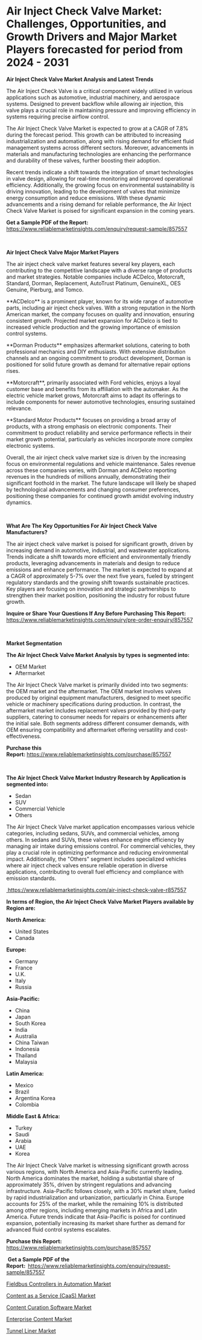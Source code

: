 <p><h1>Air Inject Check Valve Market: Challenges, Opportunities, and Growth Drivers and Major Market Players forecasted for period from 2024 - 2031</h1></p><p><strong>Air Inject Check Valve Market Analysis and Latest Trends</strong></p>
<p><p>The Air Inject Check Valve is a critical component widely utilized in various applications such as automotive, industrial machinery, and aerospace systems. Designed to prevent backflow while allowing air injection, this valve plays a crucial role in maintaining pressure and improving efficiency in systems requiring precise airflow control.</p><p>The Air Inject Check Valve Market is expected to grow at a CAGR of 7.8% during the forecast period. This growth can be attributed to increasing industrialization and automation, along with rising demand for efficient fluid management systems across different sectors. Moreover, advancements in materials and manufacturing technologies are enhancing the performance and durability of these valves, further boosting their adoption.</p><p>Recent trends indicate a shift towards the integration of smart technologies in valve design, allowing for real-time monitoring and improved operational efficiency. Additionally, the growing focus on environmental sustainability is driving innovation, leading to the development of valves that minimize energy consumption and reduce emissions. With these dynamic advancements and a rising demand for reliable performance, the Air Inject Check Valve Market is poised for significant expansion in the coming years.</p></p>
<p><strong>Get a Sample PDF of the Report:&nbsp;</strong> <a href="https://www.reliablemarketinsights.com/enquiry/request-sample/857557?utm_campaign=1775&utm_medium=2&utm_source=Github&utm_content=ia&utm_term=02112024&utm_id=air-inject-check-valve">https://www.reliablemarketinsights.com/enquiry/request-sample/857557</a></p>
<p>&nbsp;</p>
<p><strong>Air Inject Check Valve Major Market Players</strong></p>
<p><p>The air inject check valve market features several key players, each contributing to the competitive landscape with a diverse range of products and market strategies. Notable companies include ACDelco, Motorcraft, Standard, Dorman, Replacement, AutoTrust Platinum, GenuineXL, OES Genuine, Pierburg, and Tomco.</p><p>**ACDelco** is a prominent player, known for its wide range of automotive parts, including air inject check valves. With a strong reputation in the North American market, the company focuses on quality and innovation, ensuring consistent growth. Projected market expansion for ACDelco is tied to increased vehicle production and the growing importance of emission control systems.</p><p>**Dorman Products** emphasizes aftermarket solutions, catering to both professional mechanics and DIY enthusiasts. With extensive distribution channels and an ongoing commitment to product development, Dorman is positioned for solid future growth as demand for alternative repair options rises. </p><p>**Motorcraft**, primarily associated with Ford vehicles, enjoys a loyal customer base and benefits from its affiliation with the automaker. As the electric vehicle market grows, Motorcraft aims to adapt its offerings to include components for newer automotive technologies, ensuring sustained relevance.</p><p>**Standard Motor Products** focuses on providing a broad array of products, with a strong emphasis on electronic components. Their commitment to product reliability and service performance reflects in their market growth potential, particularly as vehicles incorporate more complex electronic systems.</p><p>Overall, the air inject check valve market size is driven by the increasing focus on environmental regulations and vehicle maintenance. Sales revenue across these companies varies, with Dorman and ACDelco reporting revenues in the hundreds of millions annually, demonstrating their significant foothold in the market. The future landscape will likely be shaped by technological advancements and changing consumer preferences, positioning these companies for continued growth amidst evolving industry dynamics.</p></p>
<p>&nbsp;</p>
<p><strong>What Are The Key Opportunities For Air Inject Check Valve Manufacturers?</strong></p>
<p><p>The air inject check valve market is poised for significant growth, driven by increasing demand in automotive, industrial, and wastewater applications. Trends indicate a shift towards more efficient and environmentally friendly products, leveraging advancements in materials and design to reduce emissions and enhance performance. The market is expected to expand at a CAGR of approximately 5-7% over the next five years, fueled by stringent regulatory standards and the growing shift towards sustainable practices. Key players are focusing on innovation and strategic partnerships to strengthen their market position, positioning the industry for robust future growth.</p></p>
<p><strong>Inquire or Share Your Questions If Any Before Purchasing This Report:</strong> <a href="https://www.reliablemarketinsights.com/enquiry/pre-order-enquiry/857557?utm_campaign=1775&utm_medium=2&utm_source=Github&utm_content=ia&utm_term=02112024&utm_id=air-inject-check-valve">https://www.reliablemarketinsights.com/enquiry/pre-order-enquiry/857557</a></p>
<p>&nbsp;</p>
<p><strong>Market Segmentation</strong></p>
<p><strong>The Air Inject Check Valve Market Analysis by types is segmented into:</strong></p>
<p><ul><li>OEM Market</li><li>Aftermarket</li></ul></p>
<p><p>The Air Inject Check Valve market is primarily divided into two segments: the OEM market and the aftermarket. The OEM market involves valves produced by original equipment manufacturers, designed to meet specific vehicle or machinery specifications during production. In contrast, the aftermarket market includes replacement valves provided by third-party suppliers, catering to consumer needs for repairs or enhancements after the initial sale. Both segments address different consumer demands, with OEM ensuring compatibility and aftermarket offering versatility and cost-effectiveness.</p></p>
<p><strong>Purchase this Report:&nbsp;</strong><a href="https://www.reliablemarketinsights.com/purchase/857557?utm_campaign=1775&utm_medium=2&utm_source=Github&utm_content=ia&utm_term=02112024&utm_id=air-inject-check-valve">https://www.reliablemarketinsights.com/purchase/857557</a></p>
<p>&nbsp;</p>
<p><strong>The Air Inject Check Valve Market Industry Research by Application is segmented into:</strong></p>
<p><ul><li>Sedan</li><li>SUV</li><li>Commercial Vehicle</li><li>Others</li></ul></p>
<p><p>The Air Inject Check Valve market application encompasses various vehicle categories, including sedans, SUVs, and commercial vehicles, among others. In sedans and SUVs, these valves enhance engine efficiency by managing air intake during emissions control. For commercial vehicles, they play a crucial role in optimizing performance and reducing environmental impact. Additionally, the "Others" segment includes specialized vehicles where air inject check valves ensure reliable operation in diverse applications, contributing to overall fuel efficiency and compliance with emission standards.</p></p>
<p><a href="https://www.reliablemarketinsights.com/air-inject-check-valve-r857557?utm_campaign=1775&utm_medium=2&utm_source=Github&utm_content=ia&utm_term=02112024&utm_id=air-inject-check-valve">&nbsp;https://www.reliablemarketinsights.com/air-inject-check-valve-r857557</a></p>
<p><strong>In terms of Region, the Air Inject Check Valve Market Players available by Region are:</strong></p>
<p>
    <p> <strong> North America: </strong>
        <ul>
            <li>United States</li>
            <li>Canada</li>
        </ul>
        </p> 
    <p> <strong> Europe: </strong>
        <ul>
            <li>Germany</li>
            <li>France</li>
            <li>U.K.</li>
            <li>Italy</li>
            <li>Russia</li>
        </ul>
        </p> 
    <p> <strong> Asia-Pacific: </strong>
        <ul>
            <li>China</li>
            <li>Japan</li>
            <li>South Korea</li>
            <li>India</li>
            <li>Australia</li>
            <li>China Taiwan</li>
            <li>Indonesia</li>
            <li>Thailand</li>
            <li>Malaysia</li>
        </ul>
        </p> 
    <p> <strong> Latin America: </strong>
        <ul>
            <li>Mexico</li>
            <li>Brazil</li>
            <li>Argentina Korea</li>
            <li>Colombia</li>
        </ul>
        </p> 
    <p> <strong> Middle East & Africa: </strong>
        <ul>
            <li>Turkey</li>
            <li>Saudi</li>
            <li>Arabia</li>
            <li>UAE</li>
            <li>Korea</li>
        </ul>
    </p>
    </p>
<p><p>The Air Inject Check Valve market is witnessing significant growth across various regions, with North America and Asia-Pacific currently leading. North America dominates the market, holding a substantial share of approximately 35%, driven by stringent regulations and advancing infrastructure. Asia-Pacific follows closely, with a 30% market share, fueled by rapid industrialization and urbanization, particularly in China. Europe accounts for 25% of the market, while the remaining 10% is distributed among other regions, including emerging markets in Africa and Latin America. Future trends indicate that Asia-Pacific is poised for continued expansion, potentially increasing its market share further as demand for advanced fluid control systems escalates.</p></p>
<p><strong>Purchase this Report: </strong><a href="https://www.reliablemarketinsights.com/purchase/857557?utm_campaign=1775&utm_medium=2&utm_source=Github&utm_content=ia&utm_term=02112024&utm_id=air-inject-check-valve">https://www.reliablemarketinsights.com/purchase/857557</a></p>
<p>&nbsp;<strong>Get a Sample PDF of the Report:&nbsp;&nbsp;</strong><a href="https://www.reliablemarketinsights.com/enquiry/request-sample/857557?utm_campaign=1775&utm_medium=2&utm_source=Github&utm_content=ia&utm_term=02112024&utm_id=air-inject-check-valve">https://www.reliablemarketinsights.com/enquiry/request-sample/857557</a></p>
<p><strong></strong></p>
<p><p><a href="https://www.linkedin.com/pulse/investment-opportunities-fieldbus-controllers-automation-xk4dc?utm_campaign=1775&utm_medium=2&utm_source=Github&utm_content=ia&utm_term=02112024&utm_id=air-inject-check-valve">Fieldbus Controllers in Automation Market</a></p><p><a href="https://www.linkedin.com/pulse/emerging-trends-content-service-caas-market-detailed-overview-chrjf?utm_campaign=1775&utm_medium=2&utm_source=Github&utm_content=ia&utm_term=02112024&utm_id=air-inject-check-valve">Content as a Service (CaaS) Market</a></p><p><a href="https://www.linkedin.com/pulse/emerging-technologies-reshaping-content-curation-software-ip3me?utm_campaign=1775&utm_medium=2&utm_source=Github&utm_content=ia&utm_term=02112024&utm_id=air-inject-check-valve">Content Curation Software Market</a></p><p><a href="https://www.linkedin.com/pulse/enterprise-content-market2024-2031-industry-insights-investment-fob9e?utm_campaign=1775&utm_medium=2&utm_source=Github&utm_content=ia&utm_term=02112024&utm_id=air-inject-check-valve">Enterprise Content Market</a></p><p><a href="https://www.linkedin.com/pulse/tunnel-liner-market-trends-insights-type-application-analysis-9it8f?utm_campaign=1775&utm_medium=2&utm_source=Github&utm_content=ia&utm_term=02112024&utm_id=air-inject-check-valve">Tunnel Liner Market</a></p></p>